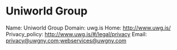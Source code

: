 
# Uniworld Group

Name: Uniworld Group
Domain: uwg.is
Home: http://www.uwg.is/
Privacy_policy: http://www.uwg.is/#/legal/privacy
Email: privacy@uwgny.com;webservices@uwgny.com
